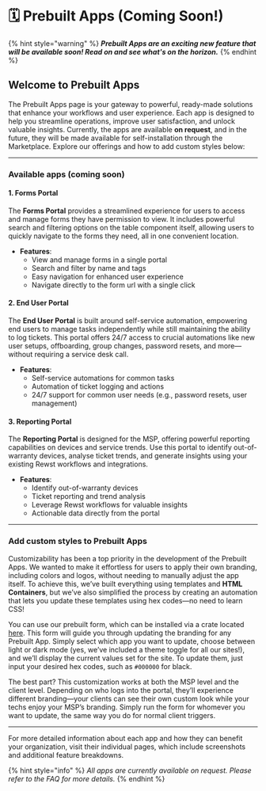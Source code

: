 # 🗓️ Prebuilt Apps (Coming Soon!)

{% hint style="warning" %}
_**Prebuilt Apps are an exciting new feature that will be available soon! Read on and see what's on the horizon.**_
{% endhint %}

## Welcome to Prebuilt Apps

The Prebuilt Apps page is your gateway to powerful, ready-made solutions that enhance your workflows and user experience. Each app is designed to help you streamline operations, improve user satisfaction, and unlock valuable insights. Currently, the apps are available **on request**, and in the future, they will be made available for self-installation through the Marketplace. Explore our offerings and how to add custom styles below:

***

### Available apps (coming soon)

#### 1. Forms Portal

The **Forms Portal** provides a streamlined experience for users to access and manage forms they have permission to view. It includes powerful search and filtering options on the table component itself, allowing users to quickly navigate to the forms they need, all in one convenient location.

* **Features**:
  * View and manage forms in a single portal
  * Search and filter by name and tags
  * Easy navigation for enhanced user experience
  * Navigate directly to the form url with a single click

#### 2. End User Portal

The **End User Portal** is built around self-service automation, empowering end users to manage tasks independently while still maintaining the ability to log tickets. This portal offers 24/7 access to crucial automations like new user setups, offboarding, group changes, password resets, and more—without requiring a service desk call.

* **Features**:
  * Self-service automations for common tasks
  * Automation of ticket logging and actions
  * 24/7 support for common user needs (e.g., password resets, user management)

#### 3. Reporting Portal

The **Reporting Portal** is designed for the MSP, offering powerful reporting capabilities on devices and service trends. Use this portal to identify out-of-warranty devices, analyse ticket trends, and generate insights using your existing Rewst workflows and integrations.

* **Features**:
  * Identify out-of-warranty devices
  * Ticket reporting and trend analysis
  * Leverage Rewst workflows for valuable insights
  * Actionable data directly from the portal

***

### Add custom styles to Prebuilt Apps

Customizability has been a top priority in the development of the Prebuilt Apps. We wanted to make it effortless for users to apply their own branding, including colors and logos, without needing to manually adjust the app itself. To achieve this, we’ve built everything using templates and **HTML Containers**, but we’ve also simplified the process by creating an automation that lets you update these templates using hex codes—no need to learn CSS!

You can use our prebuilt form, which can be installed via a crate located [here](https://app.rewst.io/marketplace/crates/0192bf3c-1cc2-7726-b33b-ecf5878e559b). This form will guide you through updating the branding for any Prebuilt App. Simply select which app you want to update, choose between light or dark mode (yes, we’ve included a theme toggle for all our sites!), and we’ll display the current values set for the site. To update them, just input your desired hex codes, such as `#000000` for black.

The best part? This customization works at both the MSP level and the client level. Depending on who logs into the portal, they’ll experience different branding—your clients can see their own custom look while your techs enjoy your MSP’s branding.  Simply run the form for whomever you want to update, the same way you do for normal client triggers.

***

For more detailed information about each app and how they can benefit your organization, visit their individual pages, which include screenshots and additional feature breakdowns.

{% hint style="info" %}
_All apps are currently available on request. Please refer to the FAQ for more details._
{% endhint %}
